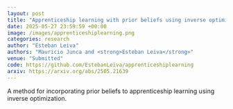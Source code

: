 ```yaml
---
layout: post
title: "Apprenticeship learning with prior beliefs using inverse optimization"
date: 2025-05-27 23:59:59 +00:00
image: /images/apprenticeshiplearning.png
categories: research
author: "Esteban Leiva"
authors: "Mauricio Junca and <strong>Esteban Leiva</strong>"
venue: "Submitted"
code: https://github.com/EstebanLeiva/apprenticeshiplearning
arxiv: https://arxiv.org/abs/2505.21639
---
```

 A method for incorporating prior beliefs to apprenticeship learning using inverse optimization.